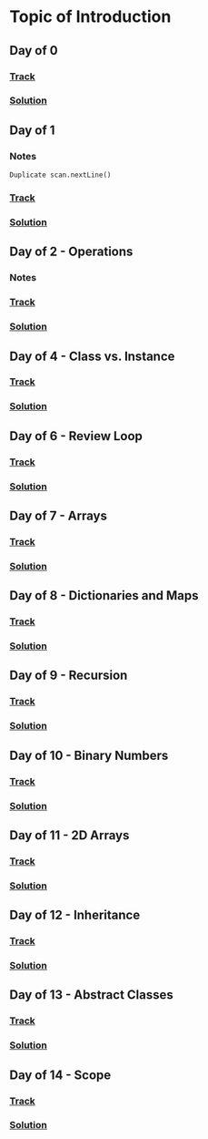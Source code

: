 Topic of Introduction
===

## Day of 0
### [Track](https://www.hackerrank.com/challenges/30-hello-world)
### [Solution](./java/Day0.java)

## Day of 1
### Notes
`Duplicate scan.nextLine()`
### [Track](https://www.hackerrank.com/challenges/30-data-types)
### [Solution](./java/Day1.java)

## Day of 2 - Operations
### Notes

### [Track](https://www.hackerrank.com/challenges/30-operators)
### [Solution](./java/Day2.java)

## Day of 4 - Class vs. Instance

### [Track](https://www.hackerrank.com/challenges/30-class-vs-instance)
### [Solution](./java/Day4.java)

## Day of 6 - Review Loop

### [Track](https://www.hackerrank.com/challenges/30-review-loop)
### [Solution](./java/Day6.java)

## Day of 7 - Arrays
### [Track](https://www.hackerrank.com/challenges/30-arrays?h_r=next-challenge&h_v=zen)
### [Solution](./java/Day7.java)

## Day of 8 - Dictionaries and Maps
### [Track](https://www.hackerrank.com/challenges/30-dictionaries-and-maps)
### [Solution](./java/Day8.java)

## Day of 9 - Recursion
### [Track](https://www.hackerrank.com/challenges/30-recursion?h_r=next-challenge&h_v=zen)
### [Solution](./java/Day9.java)

## Day of 10 - Binary Numbers
### [Track](https://www.hackerrank.com/challenges/30-binary-numbers)
### [Solution](./java/Day10.java)

## Day of 11 - 2D Arrays
### [Track](https://www.hackerrank.com/challenges/30-2d-arrays)
### [Solution](./java/Day11.java)

## Day of 12 - Inheritance
### [Track](https://www.hackerrank.com/challenges/30-inheritance)
### [Solution](./java/Day12.java)

## Day of 13 - Abstract Classes
### [Track](https://www.hackerrank.com/challenges/30-abstract-classes)
### [Solution](./java/Day13.java)

## Day of 14 - Scope
### [Track](https://www.hackerrank.com/challenges/30-scope)
### [Solution](./java/Day14.java)
